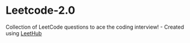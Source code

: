 # Leetcode-2.0
Collection of LeetCode questions to ace the coding interview! - Created using [LeetHub](https://github.com/QasimWani/LeetHub)
